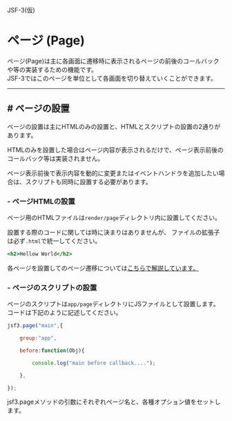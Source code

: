 JSF-3(仮)

# ページ (Page)

ページ(Page)は主に各画面に遷移時に表示されるページの前後のコールバックや等の実装するための機能です。  
JSF-3ではこのページを単位として各画面を切り替えていくことができます。

---

## # ページの設置

ページの設置は主にHTMLのみの設置と、HTMLとスクリプトの設置の2通りがあります。

HTMLのみを設置した場合はページ内容が表示されるだけで、ページ表示前後のコールバック等は実装されません。

ページ表示前後で表示内容を動的に変更またはイベントハンドラを追加したい場合は、スクリプトも同時に設置する必要があります。

### - ページHTMLの設置

ページ用のHTMLファイルは``render/page``ディレクトリ内に設置してください。

設置する際のコードに関しては時に決まりはありませんが、
ファイルの拡張子は必ず``.html``で統一してください。

```html|render/page/main.html
<h2>Hellow World</h2>
```

各ページを設置してのページ遷移については[こちらで解説しています。](#move)

### - ページのスクリプトの設置

ページのスクリプトは``app/page``ディレクトリにJSファイルとして設置します。  
コードは下記のように記述してください。

```javascript|app/page/main.js
jsf3.page("main",{

    group:"app",

    before:function(Obj){

        console.log("main before callback....");

    },

});
```

jsf3.pageメソッドの引数にそれぞれページ名と、各種オプション値をセットします。


